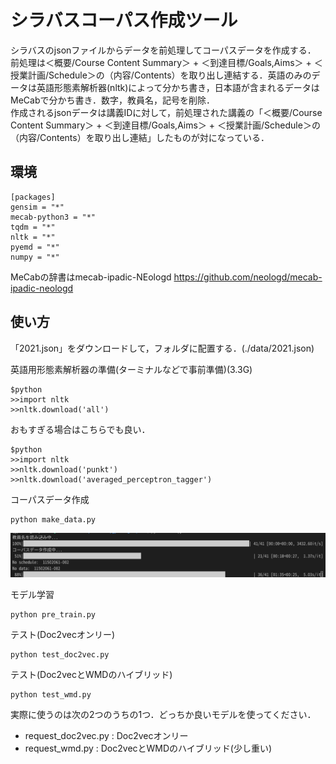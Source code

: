 # シラバスコーパス作成ツール
シラバスのjsonファイルからデータを前処理してコーパスデータを作成する．  
前処理は＜概要/Course Content Summary＞ + ＜到達目標/Goals,Aims＞ + ＜授業計画/Schedule＞の（内容/Contents）を取り出し連結する．英語のみのデータは英語形態素解析器(nltk)によって分かち書き，日本語が含まれるデータはMeCabで分かち書き．数字，教員名，記号を削除．  
作成されるjsonデータは講義IDに対して，前処理された講義の「＜概要/Course Content Summary＞ + ＜到達目標/Goals,Aims＞ + ＜授業計画/Schedule＞の（内容/Contents）を取り出し連結」したものが対になっている．

## 環境
```
[packages]
gensim = "*"
mecab-python3 = "*"
tqdm = "*"
nltk = "*"
pyemd = "*"
numpy = "*"
```

MeCabの辞書はmecab-ipadic-NEologd
https://github.com/neologd/mecab-ipadic-neologd

## 使い方
「2021.json」をダウンロードして，フォルダに配置する．(./data/2021.json)


英語用形態素解析器の準備(ターミナルなどで事前準備)(3.3G)
```
$python
>>import nltk
>>nltk.download('all')
```
おもすぎる場合はこちらでも良い．
```
$python
>>import nltk
>>nltk.download('punkt')
>>nltk.download('averaged_perceptron_tagger')
```

コーパスデータ作成
```
python make_data.py
```
![サンプル](https://github.com/zakio10/tmp_jphacks/blob/master/app.jpg)

モデル学習
```
python pre_train.py
```

テスト(Doc2vecオンリー)
```
python test_doc2vec.py
```

テスト(Doc2vecとWMDのハイブリッド)
```
python test_wmd.py
```

実際に使うのは次の2つのうちの1つ．どっちか良いモデルを使ってください．
- request_doc2vec.py : Doc2vecオンリー
- request_wmd.py : Doc2vecとWMDのハイブリッド(少し重い)